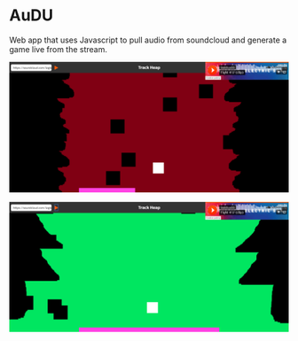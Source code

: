 # AuDU
Web app that uses Javascript to pull audio from soundcloud and generate a game live from the stream.




![alt tag](https://raw.githubusercontent.com/samwindham1/AuDU/master/Screenshot1.png)

![alt tag](https://raw.githubusercontent.com/samwindham1/AuDU/master/Screenshot2.png)
